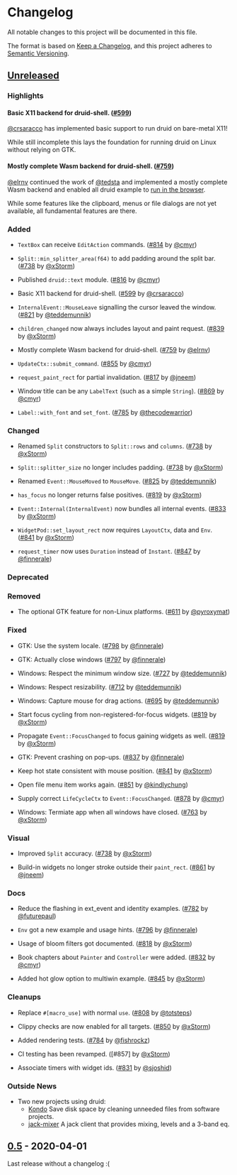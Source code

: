 # Changelog

All notable changes to this project will be documented in this file.

The format is based on [Keep a Changelog](https://keepachangelog.com/en/1.0.0/),
and this project adheres to [Semantic Versioning](https://semver.org/spec/v2.0.0.html).

## [Unreleased]

### Highlights

#### Basic X11 backend for druid-shell. ([#599])

[@crsaracco] has implemented basic support to run druid on bare-metal X11!

While still incomplete this lays the foundation for running druid on Linux without relying on GTK.

#### Mostly complete Wasm backend for druid-shell. ([#759])

[@elrnv] continued the work of [@tedsta] and implemented a mostly complete Wasm backend and enabled all druid example to [run in the browser](https://elrnv.github.io/druid-wasm-examples/).

While some features like the clipboard, menus or file dialogs are not yet available, all fundamental features are there.

### Added

- `TextBox` can receive `EditAction` commands. ([#814] by [@cmyr])

- `Split::min_splitter_area(f64)` to add padding around the split bar. ([#738] by [@xStorm])

- Published `druid::text` module. ([#816] by [@cmyr])

- Basic X11 backend for druid-shell. ([#599] by [@crsaracco])

- `InternalEvent::MouseLeave` signalling the cursor leaved the window. ([#821] by [@teddemunnik])

- `children_changed` now always includes layout and paint request. ([#839] by [@xStorm])

- Mostly complete Wasm backend for druid-shell. ([#759] by [@elrnv])

- `UpdateCtx::submit_command`. ([#855] by [@cmyr])

- `request_paint_rect` for partial invalidation. ([#817] by [@jneem])

- Window title can be any `LabelText` (such as a simple `String`). ([#869] by [@cmyr])

- `Label::with_font` and `set_font`. ([#785] by [@thecodewarrior])

### Changed

- Renamed `Split` constructors to `Split::rows` and `columns`. ([#738] by [@xStorm])

- `Split::splitter_size` no longer includes padding. ([#738] by [@xStorm])

- Renamed `Event::MouseMoved` to `MouseMove`. ([#825] by [@teddemunnik])

- `has_focus` no longer returns false positives. ([#819] by [@xStorm])

- `Event::Internal(InternalEvent)` now bundles all internal events. ([#833] by [@xStorm])

- `WidgetPod::set_layout_rect` now requires `LayoutCtx`, data and `Env`. ([#841] by [@xStorm])

- `request_timer` now uses `Duration` instead of `Instant`. ([#847] by [@finnerale])

### Deprecated

### Removed

- The optional GTK feature for non-Linux platforms. ([#611] by [@pyroxymat])

### Fixed

- GTK: Use the system locale. ([#798] by [@finnerale])

- GTK: Actually close windows ([#797] by [@finnerale])

- Windows: Respect the minimum window size. ([#727] by [@teddemunnik])

- Windows: Respect resizability. ([#712] by [@teddemunnik])

- Windows: Capture mouse for drag actions. ([#695] by [@teddemunnik])

- Start focus cycling from non-registered-for-focus widgets. ([#819] by [@xStorm])

- Propagate `Event::FocusChanged` to focus gaining widgets as well. ([#819] by [@xStorm])

- GTK: Prevent crashing on pop-ups. ([#837] by [@finnerale])

- Keep hot state  consistent with mouse position. ([#841] by [@xStorm])

- Open file menu item works again. ([#851] by [@kindlychung])

- Supply correct `LifeCycleCtx` to `Event::FocusChanged`. ([#878] by [@cmyr])

- Windows: Termiate app when all windows have closed. ([#763] by [@xStorm])

### Visual

- Improved `Split` accuracy. ([#738] by [@xStorm])

- Build-in widgets no longer stroke outside their `paint_rect`. ([#861] by [@jneem])

### Docs

- Reduce the flashing in ext_event and identity examples. ([#782] by [@futurepaul])

- `Env` got a new example and usage hints. ([#796] by [@finnerale])

- Usage of bloom filters got documented. ([#818] by [@xStorm])

- Book chapters about `Painter` and `Controller` were added. ([#832] by [@cmyr])

- Added hot glow option to multiwin example. ([#845] by [@xStorm])

### Cleanups

- Replace `#[macro_use]` with normal `use`. ([#808] by [@totsteps])

- Clippy checks are now enabled for all targets. ([#850] by [@xStorm])

- Added rendering tests. ([#784] by [@fishrockz])

- CI testing has been revamped. ([#857] by [@xStorm])

- Associate timers with widget ids. ([#831] by [@sjoshid])

### Outside News

- Two new projects using druid:
    - [Kondo](https://github.com/tbillington/kondo) Save disk space by cleaning unneeded files from software projects.
    - [jack-mixer](https://github.com/derekdreery/jack-mixer) A jack client that provides mixing, levels and a 3-band eq.

[#599]: https://github.com/xi-editor/druid/pull/599
[#611]: https://github.com/xi-editor/druid/pull/611
[#695]: https://github.com/xi-editor/druid/pull/695
[#712]: https://github.com/xi-editor/druid/pull/712
[#727]: https://github.com/xi-editor/druid/pull/727
[#738]: https://github.com/xi-editor/druid/pull/738
[#759]: https://github.com/xi-editor/druid/pull/759
[#763]: https://github.com/xi-editor/druid/pull/763
[#782]: https://github.com/xi-editor/druid/pull/782
[#784]: https://github.com/xi-editor/druid/pull/784
[#785]: https://github.com/xi-editor/druid/pull/785
[#796]: https://github.com/xi-editor/druid/pull/796
[#797]: https://github.com/xi-editor/druid/pull/797
[#798]: https://github.com/xi-editor/druid/pull/798
[#808]: https://github.com/xi-editor/druid/pull/808
[#814]: https://github.com/xi-editor/druid/pull/814
[#816]: https://github.com/xi-editor/druid/pull/816
[#817]: https://github.com/xi-editor/druid/pull/817
[#818]: https://github.com/xi-editor/druid/pull/818
[#819]: https://github.com/xi-editor/druid/pull/819
[#821]: https://github.com/xi-editor/druid/pull/821
[#825]: https://github.com/xi-editor/druid/pull/825
[#831]: https://github.com/xi-editor/druid/pull/831
[#832]: https://github.com/xi-editor/druid/pull/832
[#833]: https://github.com/xi-editor/druid/pull/833
[#837]: https://github.com/xi-editor/druid/pull/837
[#839]: https://github.com/xi-editor/druid/pull/839
[#841]: https://github.com/xi-editor/druid/pull/841
[#845]: https://github.com/xi-editor/druid/pull/845
[#847]: https://github.com/xi-editor/druid/pull/847
[#850]: https://github.com/xi-editor/druid/pull/850
[#851]: https://github.com/xi-editor/druid/pull/851
[#855]: https://github.com/xi-editor/druid/pull/855
[#861]: https://github.com/xi-editor/druid/pull/861
[#869]: https://github.com/xi-editor/druid/pull/869
[#878]: https://github.com/xi-editor/druid/pull/878

## [0.5] - 2020-04-01

Last release without a changelog :(


[@futurepaul]: https://github.com/futurepaul
[@finnerale]: https://github.com/finnerale
[@totsteps]: https://github.com/totsteps
[@cmyr]: https://github.com/cmyr
[@xStorm]: https://github.com/xStorm
[@teddemunnik]: https://github.com/teddemunnik
[@crsaracco]: https://github.com/crsaracco
[@pyroxymat]: https://github.com/pyroxymat
[@elrnv]: https://github.com/elrnv
[@tedsta]: https://github.com/tedsta
[@kindlychung]: https://github.com/kindlychung
[@jneem]: https://github.com/jneem
[@fishrockz]: https://github.com/fishrockz
[@thecodewarrior]: https://github.com/thecodewarrior
[@sjoshid]: https://github.com/sjoshid

[Unreleased]: https://github.com/xi-editor/druid/compare/v0.5.0...master
[0.5]: https://github.com/xi-editor/druid/compare/v0.4.0...v0.5.0


